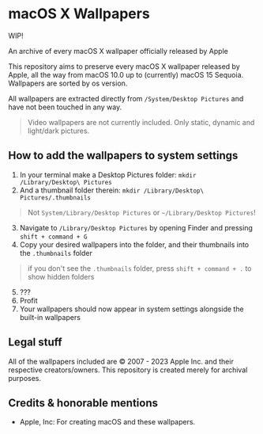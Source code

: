 # macOS X Wallpapers
WIP!

An archive of every macOS X wallpaper officially released by Apple

This repository aims to preserve every macOS X wallpaper released by Apple, all the way from macOS 10.0 up to (currently) macOS 15 Sequoia.
Wallpapers are sorted by os version.

All wallpapers are extracted directly from `/System/Desktop Pictures` and have not been touched in any way.

> Video wallpapers are not currently included. Only static, dynamic and light/dark pictures.

## How to add the wallpapers to system settings
1. In your terminal make a Desktop Pictures folder: `mkdir /Library/Desktop\ Pictures`
2. And a thumbnail folder therein: `mkdir /Library/Desktop\ Pictures/.thumbnails`
> Not `System/Library/Desktop Pictures` or `~/Library/Desktop Pictures`!
3. Navigate to `/Library/Desktop Pictures` by opening Finder and pressing `shift + command + G`
4. Copy your desired wallpapers into the folder, and their thumbnails into the `.thumbnails` folder
> if you don't see the `.thumbnails` folder, press `shift + command + .` to show hidden folders
5. ???
6. Profit
7. Your wallpapers should now appear in system settings alongside the built-in wallpapers

## Legal stuff

All of the wallpapers included are © 2007 - 2023 Apple Inc. and their respective creators/owners. This repository is created merely for archival purposes.

## Credits & honorable mentions

* Apple, Inc: For creating macOS and these wallpapers.
